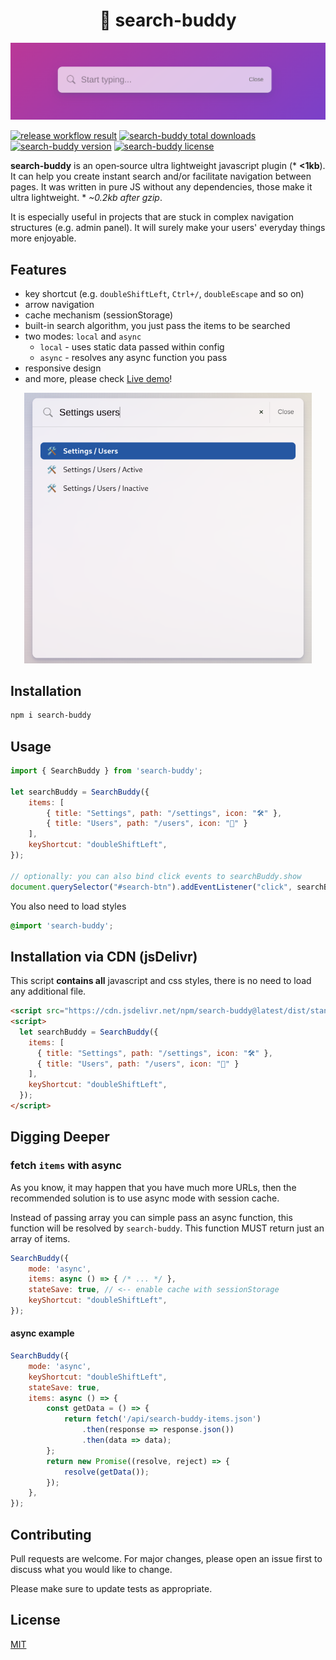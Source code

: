 <h1 align="center">
🍭 search-buddy
</h1>  

<p align="center">
 <img width="" src="https://github.com/michaldoda/search-buddy/blob/main/docs/images/logo.png?raw=true" alt="search-buddy js plugin">
</p>

<p>
    <a target="_blank" rel="noopener noreferrer" href="https://github.com/michaldoda/search-buddy/actions/workflows/build-n-test.yml/badge.svg"><img src="https://github.com/michaldoda/search-buddy/actions/workflows/build-n-test.yml/badge.svg" alt="release workflow result" style="max-width:100%;"></a>
 <a target="_blank" href="https://www.npmjs.com/package/search-buddy"><img src="https://flat.badgen.net/npm/dt/search-buddy" alt="search-buddy total downloads" /></a>   
<a target="_blank" href="https://www.npmjs.com/package/search-buddy"><img src="https://flat.badgen.net/npm/v/search-buddy" alt="search-buddy version" /></a>
    <a target="_blank" href="https://www.npmjs.com/package/search-buddy"><img src="https://flat.badgen.net/npm/license/search-buddy" alt="search-buddy license" /></a>
</p>

**search-buddy** is an open‑source ultra lightweight javascript plugin (* **<1kb**). It can help you create instant search and/or facilitate navigation between pages. It was written in pure JS without any dependencies, those make it ultra lightweight. * *~0.2kb after gzip*.

It is especially useful in projects that are stuck in complex navigation structures (e.g. admin panel). It will surely make your users' everyday things more enjoyable.

## Features
- key shortcut (e.g. `doubleShiftLeft`, `Ctrl+/`, `doubleEscape` and so on)
- arrow navigation
- cache mechanism (sessionStorage)
- built-in search algorithm, you just pass the items to be searched
- two modes: `local` and `async`
  - `local` - uses static data passed within config
  - `async` - resolves any async function you pass
- responsive design
- and more, please check <a href="https://michaldoda.github.io/search-buddy/" target="_blank">Live demo</a>!


<p align="center">
  <img width="460" src="https://github.com/michaldoda/search-buddy/blob/main/docs/images/search-buddy.png?raw=true" alt="search-buddy js plugin">
</p>


## Installation


```bash
npm i search-buddy
```

## Usage

```js
import { SearchBuddy } from 'search-buddy';

let searchBuddy = SearchBuddy({
    items: [
        { title: "Settings", path: "/settings", icon: "🛠️" },
        { title: "Users", path: "/users", icon: "👥️" }
    ],
    keyShortcut: "doubleShiftLeft",
});

// optionally: you can also bind click events to searchBuddy.show
document.querySelector("#search-btn").addEventListener("click", searchBuddy.show);

```

You also need to load styles
```scss
@import 'search-buddy';
```


## Installation via CDN (jsDelivr)
This script **contains all** javascript and css styles, there is no need to load any additional file.
```html
<script src="https://cdn.jsdelivr.net/npm/search-buddy@latest/dist/standalone.min.js"></script>
<script>
  let searchBuddy = SearchBuddy({
    items: [
      { title: "Settings", path: "/settings", icon: "🛠️" },
      { title: "Users", path: "/users", icon: "👥️" }
    ],
    keyShortcut: "doubleShiftLeft",
  });
</script>
```

## Digging Deeper

### fetch `items` with async

As you know, it may happen that you have much more URLs, then the recommended solution is to use async mode with session cache.

Instead of passing array you can simple pass an async function, this function will be resolved by `search-buddy`. This function MUST return just an array of items.
```js
SearchBuddy({
    mode: 'async',
    items: async () => { /* ... */ },
    stateSave: true, // <-- enable cache with sessionStorage
    keyShortcut: "doubleShiftLeft",
});

```

#### async example
```js
SearchBuddy({
    mode: 'async',
    keyShortcut: "doubleShiftLeft",
    stateSave: true,
    items: async () => {
        const getData = () => {
            return fetch('/api/search-buddy-items.json')
                .then(response => response.json())
                .then(data => data);
        };
        return new Promise((resolve, reject) => {
            resolve(getData());
        });
    },
});
```


## Contributing
Pull requests are welcome. For major changes, please open an issue first to discuss what you would like to change.

Please make sure to update tests as appropriate.

## License
[MIT](LICENSE)
